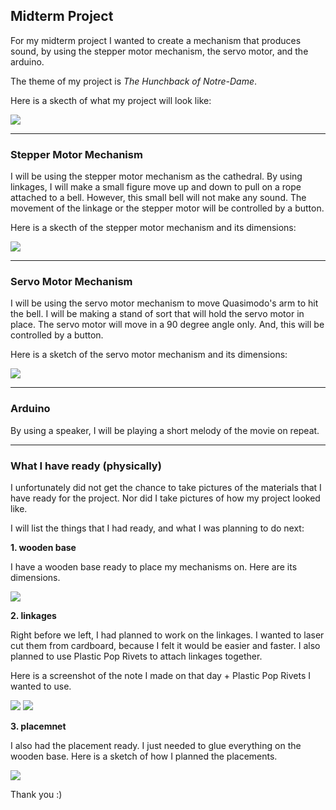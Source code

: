 ## Midterm Project


For my midterm project I wanted to create a mechanism that produces sound, by using the stepper motor mechanism, the servo motor, and the arduino.

The theme of my project is *The Hunchback of Notre-Dame*.

Here is a skecth of what my project will look like:

![](sketches/IMG-0168.jpg)

___
### Stepper Motor Mechanism

I will be using the stepper motor mechanism as the cathedral. By using linkages, I will make a small figure move up and down to pull on a rope attached to a bell. However, this small bell will not make any sound. 
The movement of the linkage or the stepper motor will be controlled by a button.


Here is a skecth of the stepper motor mechanism and its dimensions:

![](sketches/IMG-0164.jpg)


___
### Servo Motor Mechanism

I will be using the servo motor mechanism to move Quasimodo's arm to hit the bell. I will be making a stand of sort that will hold the servo motor in place.
The servo motor will move in a 90 degree angle only. And, this will be controlled by a button.


Here is a sketch of the servo motor mechanism and its dimensions:

![](sketches/IMG-0166.jpg)

___
### Arduino

By using a speaker, I will be playing a short melody of the movie on repeat.

___
### What I have ready (physically)

I unfortunately did not get the chance to take pictures of the materials that I have ready for the project. Nor did I take pictures of how my project looked like.

I will list the things that I had ready, and what I was planning to do next:

**1. wooden base**
  
  I have a wooden base ready to place my mechanisms on. Here are its dimensions.
  
  ![](sketches/IMG-0163.jpg)
  
**2. linkages**
  
  Right before we left, I had planned to work on the linkages. I wanted to laser cut them from cardboard, because I felt it would be easier and faster.
I also planned to use Plastic Pop Rivets to attach linkages together. 

Here is a screenshot of the note I made on that day + Plastic Pop Rivets I wanted to use.

![](sketches/IMG-0165.jpg)
![](sketches/poprivets.png)

**3. placemnet**
 
 I also had the placement ready. I just needed to glue everything on the wooden base. Here is a sketch of how I planned the placements.

![](sketches/IMG-0162.jpg)


Thank you :)









